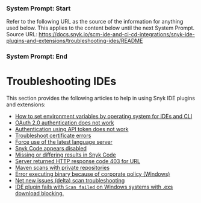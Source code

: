 ### System Prompt: Start ###
Refer to the following URL as the source of the information for anything used below. This applies to the content below until the next System Prompt.
Source URL: https://docs.snyk.io/scm-ide-and-ci-cd-integrations/snyk-ide-plugins-and-extensions/troubleshooting-ides/README
### System Prompt: End ###

# Troubleshooting IDEs

This section provides the following articles to help in using Snyk IDE plugins and extensions:

* [How to set environment variables by operating system for IDEs and CLI](authentication-using-api-token-does-not-work.md)
* [OAuth 2.0 authentication does not work](how-to-set-environment-variables-by-operating-system-os-for-ides-and-cli-1.md)
* [Authentication using API token does not work](authentication-using-api-token-does-not-work.md)
* [Troubleshoot certificate errors](troubleshoot-certificate-errors.md)
* [Force use of the latest language server](force-use-of-the-latest-language-server.md)
* [Snyk Code appears disabled](snyk-code-appears-disabled.md)
* [Missing or differing results in Snyk Code](missing-or-differing-results-in-snyk-code.md)
* [Server returned HTTP response code 403 for URL](server-returned-http-response-code-403-for-url.md)
* [Maven scans with private repositories](maven-scans-with-private-repositories.md)
* [Error executing binary because of corporate policy (Windows)](error-executing-binary-because-of-corporate-policy-windows.md)
* [Net new issues (delta) scan troubleshooting](net-new-issues-delta-scan-troubleshooting.md)
* [IDE plugin fails with `Scan failed` on Windows systems with .exs download blocking.](ide-plugin-fails-with-scan-failed-on-windows-systems-with-.exe-download-blocking.md)

